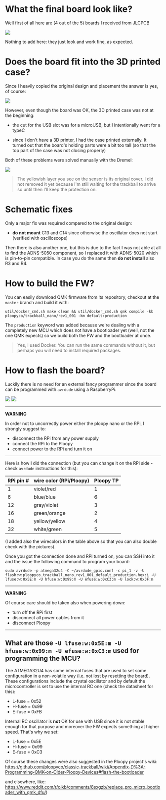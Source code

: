 # What the final board look like?

Well first of all here are (4 out of the 5) boards I received from JLCPCB

![](boards-from-jlcpcb.jpg)

Nothing to add here: they just look and work fine, as expected.

# Does the board fit into the 3D printed case?

Since I heavily copied the original design and placement the answer is yes, of course:

![](board-inside-case.jpg)

However, even though the board was OK, the 3D printed case was not at the beginning:

- the cut for the USB slot was for a microUSB, but I intentionally went for a typeC

- since I don't have a 3D printer, I had the case printed externally. It turned out that the board's holding parts were a bit too tall (so that the top part of the case was not closing properly)

Both of these problems were solved manually with the Dremel:

![](3d-case-with-arrows.jpg)

> The yellowish layer you see on the sensor is its original cover. I did not removed it yet because I'm still waiting for the trackball to arrive so until then I'll keep the protection on.

# Schematic fixes

Only a major fix was required compared to the original design:

- **do not mount** C13 and C14 since otherwise the oscillator does not start (verified with oscilloscope)

Then there is also another one, but this is due to the fact I was not able at all to find the ADNS-5050 component, so I replaced it with ADNS-5020 which is pin-to-pin compatible. In case you do the same then **do not install** also R3 and R4.

# How to build the FW?

You can easily download QMK firmware from its repository, checkout at the `master` branch and build it with:

```
util/docker_cmd.sh make clean && util/docker_cmd.sh qmk compile -kb ploopyco/trackball_nano/rev1_001 -km default:production
```

The `production` keyword was added because we're dealing with a completely new MCU which does not have a bootloader yet (well, not the one QMK expects) so we build both the FW and the bootloader at once.

> Yes, I used Docker. You can run the same commands without it, but perhaps you will need to install required packages.

# How to flash the board?

Luckily there is no need for an external fancy programmer since the board can be programmed with `avrdude` using a RaspberryPi:

![](program-through-rpi.jpg)
![](program-tp-zoom.jpg)

---
**WARNING**

In order not to uncorrectly power either the ploopy nano or the RPi, I strongly suggest to:

- disconnect the RPi from any power supply
- connect the RPi to the Ploopy
- connect power to the RPi and turn it on

---

Here is how I did the connection (but you can change it on the RPi side - check `avrdude` instructions for this):

| RPi pin # | wire color (RPi/Ploopy) | Ploopy TP
|-----------|-------------------------|----------
| 1         | violet/red              | 1
| 6         | blue/blue               | 6
| 12        | gray/violet             | 3
| 16        | green/orange            | 2
| 18        | yellow/yellow           | 4
| 32        | white/green             | 5

(I added also the wirecolors in the table above so that you can also double check with the pictures).

Once you got the connection done and RPi turned on, you can SSH into it and the issue the following command to program your board:

```
sudo avrdude -p atmega32u4 -C ~/avrdude_gpio.conf -c pi_1 -v -U flash:w:ploopyco_trackball_nano_rev1_001_default_production.hex:i -U lfuse:w:0x5E:m -U hfuse:w:0x99:m -U efuse:w:0xC3:m -U lock:w:0x3F:m
```

---
**WARNING**

Of course care should be taken also when powering down:

- turn off the RPi first
- disconnect all power cables from it
- disconnect Ploopy

---

## What are those `-U lfuse:w:0x5E:m -U hfuse:w:0x99:m -U efuse:w:0xC3:m` used for programming the MCU?

The ATMEGA32U4 has some internal fuses that are used to set some configuration in a non-volatile way (i.e. not lost by resetting the board). These configurations include the crystal oscillator and by default the microcontroller is set to use the internal RC one (check the datasheet for this):

- L-fuse = 0x52
- H-fuse = 0x99
- E-fuse = 0xFB

Internal RC oscillator is **not** OK for use with USB since it is not stable enough for that purpose and moreover the FW expects something at higher speed. That's why we set:

- L-fuse = 0x5E
- H-fuse = 0x99
- E-fuse = 0xC3

Of course these changes were also suggested in the Ploopy project's wiki:
<https://github.com/ploopyco/classic-trackball/wiki/Appendix-D%3A-Programming-QMK-on-Older-Ploopy-Devices#flash-the-bootloader>

and elsewhere, like:
<https://www.reddit.com/r/olkb/comments/8sxgzb/replace_pro_micro_bootloader_with_qmk_dfu/>)
